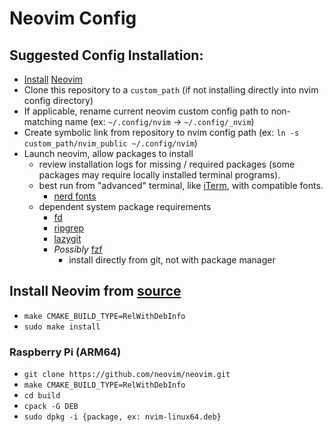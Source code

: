 # Neovim Config

## Suggested Config Installation:
* [Install](https://github.com/neovim/neovim/blob/master/INSTALL.md) [Neovim](https://neovim.io)
* Clone this repository to a `custom_path` (if not installing directly into nvim config directory)
* If applicable, rename current neovim custom config path to non-matching name (ex: `~/.config/nvim` -> `~/.config/_nvim`)
* Create symbolic link from repository to nvim config path (ex: `ln -s custom_path/nvim_public ~/.config/nvim`)
* Launch neovim, allow packages to install
    - review installation logs for missing / required packages (some packages may require locally installed terminal programs).
    - best run from "advanced" terminal, like [iTerm](https://iterm2.com), with compatible fonts.
        - [nerd fonts](https://www.nerdfonts.com)
    - dependent system package requirements
        - [fd](https://github.com/sharkdp/fd)
        - [ripgrep](https://github.com/BurntSushi/ripgrep)
        - [lazygit](https://github.com/jesseduffield/lazygit)
        - *Possibly* [fzf](https://github.com/junegunn/fzf)
            - install directly from git, not with package manager

## Install Neovim from [source](https://github.com/neovim/neovim?tab=readme-ov-file#install-from-source)
* `make CMAKE_BUILD_TYPE=RelWithDebInfo`
* `sudo make install`

### Raspberry Pi (ARM64)
* `git clone https://github.com/neovim/neovim.git`
* `make CMAKE_BUILD_TYPE=RelWithDebInfo`
* `cd build`
* `cpack -G DEB`
* `sudo dpkg -i {package, ex: nvim-linux64.deb}`
